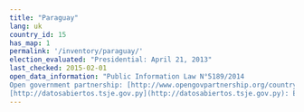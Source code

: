 ```yaml
---
title: "Paraguay"
lang: uk
country_id: 15
has_map: 1
permalink: '/inventory/paraguay/'
election_evaluated: "Presidential: April 21, 2013"
last_checked: 2015-02-01
open_data_information: "Public Information Law N°5189/2014  
Open government partnership: [http://www.opengovpartnership.org/country/paraguay](http://www.opengovpartnership.org/country/paraguay)  
[http://datosabiertos.tsje.gov.py](http://datosabiertos.tsje.gov.py): El uso de la información disponible a través de este sitio es completamente libre."
---
```

